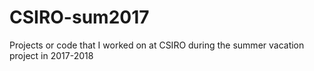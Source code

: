 # CSIRO-sum2017
Projects or code that I worked on at CSIRO during the summer vacation project in 2017-2018
